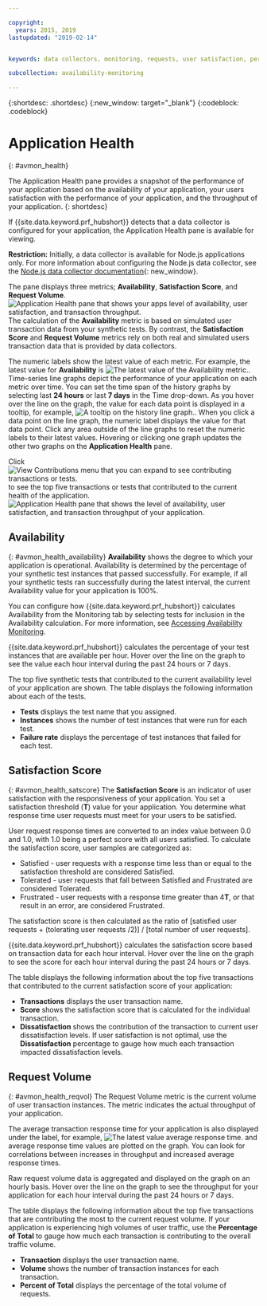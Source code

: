 ```yaml
---

copyright:
  years: 2015, 2019
lastupdated: "2019-02-14"


keywords: data collectors, monitoring, requests, user satisfaction, performance

subcollection: availability-monitoring

---
```


{:shortdesc: .shortdesc}
{:new_window: target="_blank"}
{:codeblock: .codeblock}

# Application Health
{: #avmon_health}

The Application Health pane provides a snapshot of the performance of your application based on the availability of your application, your users satisfaction with the performance of your application, and the throughput of your application.
{: shortdesc}

If {{site.data.keyword.prf_hubshort}} detects that a data collector is configured for your application, the Application Health pane is available for viewing.

**Restriction:** Initially, a data collector is available for Node.js applications only. For more information about configuring the Node.js data collector, see the [Node.js data collector documentation](https://www.npmjs.com/package/ibmapm "(Opens in a new tab or window)"){: new_window}.

The pane displays three metrics; **Availability**, **Satisfaction Score**, and **Request Volume**.
![Application Health pane that shows your apps level of availability, user satisfaction, and transaction throughput.](images/avmon_app_health_ui.jpg)
 The calculation of the **Availability** metric is based on simulated user transaction data from your synthetic tests. By contrast, the **Satisfaction Score** and **Request Volume** metrics rely on both real and simulated users transaction data that is provided by data collectors.

The numeric labels show the latest value of each metric. For example, the latest value for **Availability** is ![The latest value of the Availability metric.](images/avmon_app_health_latest.jpg). Time-series line graphs depict the performance of your application on each metric over time. You can set the time span of the history graphs by selecting last **24 hours** or last **7 days** in the Time drop-down. As you hover over the line on the graph, the value for each data point is displayed in a tooltip, for example, ![A tooltip on the history line graph.](images/avmon_app_health_hover.jpg). When you click a data point on the line graph, the numeric label displays the value for that data point. Click any area outside of the line graphs to reset the numeric labels to their latest values. Hovering or clicking one graph updates the other two graphs on the **Application Health** pane.

Click ![View Contributions menu that you can expand to see contributing transactions or tests.](images/avmon_view_contrib.jpg) to see the top five transactions or tests that contributed to the current health of the application.![Application Health pane that shows the level of availability, user satisfaction, and transaction throughput of your application.](images/avmon_app_health_expanded.jpg)

## Availability
{: #avmon_health_availability}
**Availability** shows the degree to which your application is operational. Availability is determined by the percentage of your synthetic test instances that passed successfully. For example, if all your synthetic tests ran successfully during the latest interval, the current Availability value for your application is 100%.

You can configure how {{site.data.keyword.prf_hubshort}} calculates Availability from the Monitoring tab by selecting tests for inclusion in the Availability calculation. For more information, see [Accessing Availability Monitoring](/docs/services/AvailabilityMonitoring?topic=availability-monitoring-avmon_tab "You can access the Availability Monitoring dashboard from the **Monitoring** tab. The Monitoring tab for your Cloud Foundry application displays summary information about the availability and status of your tests, and your service subscription details and usage.").

{{site.data.keyword.prf_hubshort}} calculates the percentage of your test instances that are available per hour. Hover over the line on the graph to see the value each hour interval during the past 24 hours or 7 days.

The top five synthetic tests that contributed to the current availability level of your application are shown. The table displays the following information about each of the tests.

-   **Tests** displays the test name that you assigned.
-   **Instances** shows the number of test instances that were run for each test.
-   **Failure rate** displays the percentage of test instances that failed for each test.


## Satisfaction Score
{: #avmon_health_satscore}
The **Satisfaction Score** is an indicator of user satisfaction with the responsiveness of your application. You set a satisfaction threshold (**T**) value for your application. You determine what response time user requests must meet for your users to be satisfied.

User request response times are converted to an index value between 0.0 and 1.0, with 1.0 being a perfect score with all users satisfied. To calculate the satisfaction score, user samples are categorized as:

-   Satisfied - user requests with a response time less than or equal to the satisfaction threshold are considered Satisfied.
-   Tolerated - user requests that fall between Satisfied and Frustrated are considered Tolerated.
-   Frustrated - user requests with a response time greater than 4**T**, or that result in an error, are considered Frustrated.

The satisfaction score is then calculated as the ratio of [satisfied user requests + (tolerating user requests /2)] / [total number of user requests].

{{site.data.keyword.prf_hubshort}} calculates the satisfaction score based on transaction data for each hour interval. Hover over the line on the graph to see the score for each hour interval during the past 24 hours or 7 days.

The table displays the following information about the top five transactions that contributed to the current satisfaction score of your application:

-   **Transactions** displays the user transaction name.
-   **Score** shows the satisfaction score that is calculated for the individual transaction.
-   **Dissatisfaction** shows the contribution of the transaction to current user dissatisfaction levels. If user satisfaction is not optimal, use the **Dissatisfaction** percentage to gauge how much each transaction impacted dissatisfaction levels.


## Request Volume
{: #avmon_health_reqvol}
The Request Volume metric is the current volume of user transaction instances. The metric indicates the actual throughput of your application.

The average transaction response time for your application is also displayed under the label, for example, ![The latest value average response time.](images/avmon_app_health_response.jpg) and average response time values are plotted on the graph. You can look for correlations between increases in throughput and increased average response times.

Raw request volume data is aggregated and displayed on the graph on an hourly basis. Hover over the line on the graph to see the throughput for your application for each hour interval during the past 24 hours or 7 days.

The table displays the following information about the top five transactions that are contributing the most to the current request volume. If your application is experiencing high volumes of user traffic, use the **Percentage of Total** to gauge how much each transaction is contributing to the overall traffic volume.

-   **Transaction** displays the user transaction name.
-   **Volume** shows the number of transaction instances for each transaction.
-   **Percent of Total** displays the percentage of the total volume of requests.
